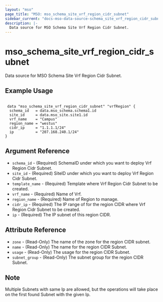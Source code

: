 ```yaml
---
layout: "mso"
page_title: "MSO: mso_schema_site_vrf_region_cidr_subnet"
sidebar_current: "docs-mso-data-source-schema_site_vrf_region_cidr_subnet"
description: |-
  Data source for MSO Schema Site Vrf Region Cidr Subnet.
---
```


# mso_schema_site_vrf_region_cidr_subnet #

 Data source for MSO Schema Site Vrf Region Cidr Subnet.

## Example Usage ##

```hcl

 data "mso_schema_site_vrf_region_cidr_subnet" "vrfRegion" {
  schema_id   = data.mso_schema.schema1.id
  site_id     = data.mso_site.site1.id
  vrf_name    = "Campus"
  region_name = "westus"
  cidr_ip     = "1.1.1.1/24"
  ip          = "207.168.240.1/24"
}

```

## Argument Reference ##

* `schema_id` - (Required) SchemaID under which you want to deploy Vrf Region Cidr Subnet.
* `site_id` - (Required) SiteID under which you want to deploy Vrf Region Cidr Subnet.
* `template_name` - (Required) Template where Vrf Region Cidr Subnet to be created.
* `vrf_name` - (Required) Name of Vrf.
* `region_name` - (Required) Name of Region to manage.
* `cidr_ip` - (Required) The IP range of for the region CIDR where Vrf Region Cidr Subnet to be created.
* `ip` - (Required) The IP subnet of this region CIDR.


## Attribute Reference ##

* `zone` - (Read-Only) The name of the zone for the region CIDR subnet.
* `name` - (Read-Only) The name for the region CIDR Subnet.
* `usage` - (Read-Only) The usage for the region CIDR Subnet.
* `subnet_group` - (Read-Only) The subnet group for the region CIDR Subnet.

## Note ##
Multiple Subnets with same Ip are allowed, but the operations will take place on the first found Subnet with the given Ip.

